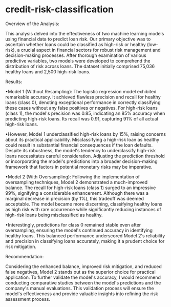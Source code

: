 # credit-risk-classification
Overview of the Analysis:

This analysis delved into the effectiveness of two machine learning models using financial data to predict loan risk. Our primary objective was to ascertain whether loans could be classified as high-risk or healthy (low-risk), a crucial aspect in financial sectors for robust risk management and decision-making processes. After thorough examination of various predictive variables, two models were developed to comprehend the distribution of risk across loans. The dataset initially comprised 75,036 healthy loans and 2,500 high-risk loans.

Results:

•Model 1 (Without Resampling):
The logistic regression model exhibited remarkable accuracy. It achieved flawless precision and recall for healthy loans (class 0), denoting exceptional performance in correctly classifying these cases without any false positives or negatives. For high-risk loans (class 1), the model's precision was 0.85, indicating an 85% accuracy when predicting high-risk loans. Its recall was 0.91, capturing 91% of all actual high-risk loans.

•However, Model 1 underclassified high-risk loans by 15%, raising concerns about its practical applicability. Misclassifying a high-risk loan as healthy could result in substantial financial consequences if the loan defaults. Despite its robustness, the model's tendency to underclassify high-risk loans necessitates careful consideration. Adjusting the prediction threshold or incorporating the model's predictions into a broader decision-making framework that factors in potential monetary risks may be imperative.

•Model 2 (With Oversampling):
Following the implementation of oversampling techniques, Model 2 demonstrated a much-improved balance. The recall for high-risk loans (class 1) surged to an impressive 99%, signifying a considerable enhancement. Although there was a marginal decrease in precision (by 1%), this tradeoff was deemed acceptable. The model became more discerning, classifying healthy loans as high risk with rare occurrence while significantly reducing instances of high-risk loans being misclassified as healthy.

•Interestingly, predictions for class 0 remained stable even after oversampling, ensuring the model's continued accuracy in identifying healthy loans. This balanced performance underscored Model 2's reliability and precision in classifying loans accurately, making it a prudent choice for risk mitigation.

Recommendation:

Considering the enhanced balance, improved risk mitigation, and reduced false negatives, Model 2 stands out as the superior choice for practical application. To further validate the model's accuracy, I would recommend conducting comparative studies between the model's predictions and the company's manual evaluations. This validation process will ensure the model's effectiveness and provide valuable insights into refining the risk assessment process.